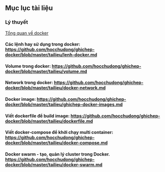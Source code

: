 ## Mục lục tài liệu

### Lý thuyết 

[Tổng quan về docker](/docs/ghichep-docker.md)

#### Các lệnh hay sử dụng trong docker: https://github.com/hocchudong/ghichep-docker/blob/master/tailieu/lenh-docker.md

#### Volume trong docker: https://github.com/hocchudong/ghichep-docker/blob/master/tailieu/volume.md

#### Network trong docker: https://github.com/hocchudong/ghichep-docker/blob/master/tailieu/docker-network.md

#### Docker image: https://github.com/hocchudong/ghichep-docker/blob/master/tailieu/ghichep-docker-images.md

#### Viết dockerfile để build image: https://github.com/hocchudong/ghichep-docker/blob/master/tailieu/dockerfile.md

#### Viết docker-compose để khởi chạy multi container: https://github.com/hocchudong/ghichep-docker/blob/master/tailieu/docker-compose.md

#### Docker swarm - tạo, quản lý cluster trong Docker. https://github.com/hocchudong/ghichep-docker/blob/master/tailieu/docker-swarm.md